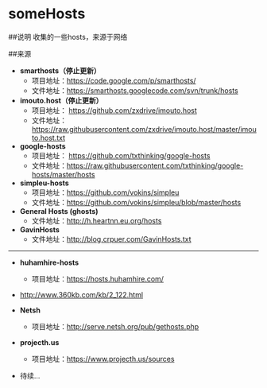 someHosts
=========

##说明
收集的一些hosts，来源于网络

##来源
- **smarthosts（停止更新）**
    - 项目地址：<https://code.google.com/p/smarthosts/>
    - 文件地址：https://smarthosts.googlecode.com/svn/trunk/hosts
- **imouto.host（停止更新）**
    - 项目地址： <https://github.com/zxdrive/imouto.host>
    - 文件地址：https://raw.githubusercontent.com/zxdrive/imouto.host/master/imouto.host.txt
- **google-hosts**
    - 项目地址： <https://github.com/txthinking/google-hosts>
    - 文件地址：https://raw.githubusercontent.com/txthinking/google-hosts/master/hosts
- **simpleu-hosts**
    - 项目地址：https://github.com/vokins/simpleu
    - 文件地址：https://github.com/vokins/simpleu/blob/master/hosts
- **General Hosts (ghosts)**
    - 文件地址：<http://h.heartnn.eu.org/hosts>
- **GavinHosts**
    - 文件地址：<http://blog.crpuer.com/GavinHosts.txt>


--------------------------------
- **huhamhire-hosts**
    - 项目地址：<https://hosts.huhamhire.com/>
- <http://www.360kb.com/kb/2_122.html>
- **Netsh**
    - 项目地址：<http://serve.netsh.org/pub/gethosts.php>
- **projecth.us**
    - 项目地址：<https://www.projecth.us/sources>

- 待续...
